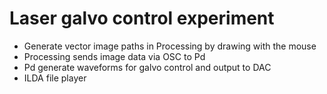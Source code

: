 # Laser galvo control experiment

- Generate vector image paths in Processing by drawing with the mouse
- Processing sends image data via OSC to Pd
- Pd generate waveforms for galvo control and output to DAC
- ILDA file player
